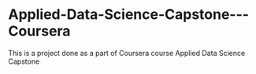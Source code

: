 # Applied-Data-Science-Capstone---Coursera
This is a project done as a part of Coursera course Applied Data Science Capstone

